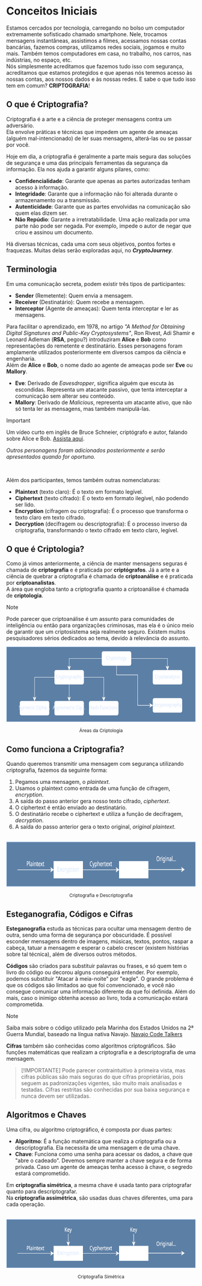 # Conceitos Iniciais

Estamos cercados por tecnologia, carregando no bolso um computador extremamente sofisticado chamado smartphone. Nele, trocamos mensagens instantâneas, assistimos a filmes, acessamos nossas contas bancárias, fazemos compras, utilizamos redes sociais, jogamos e muito mais. Também temos computadores em casa, no trabalho, nos carros, nas indústrias, no espaço, etc.  
Nós simplesmente acreditamos que fazemos tudo isso com segurança, acreditamos que estamos protegidos e que apenas nós teremos acesso às nossas contas, aos nossos dados e às nossas redes. E sabe o que tudo isso tem em comum? **CRIPTOGRAFIA**!

## O que é Criptografia?

Criptografia é a arte e a ciência de proteger mensagens contra um adversário.  
Ela envolve práticas e técnicas que impedem um agente de ameaças (alguém mal-intencionado) de ler suas mensagens, alterá-las ou se passar por você.

Hoje em dia, a criptografia é geralmente a parte mais segura das soluções de segurança e uma das principais ferramentas da segurança da informação. Ela nos ajuda a garantir alguns pilares, como:

- **Confidencialidade**: Garante que apenas as partes autorizadas tenham acesso à informação.
- **Integridade**: Garante que a informação não foi alterada durante o armazenamento ou a transmissão.
- **Autenticidade**: Garante que as partes envolvidas na comunicação são quem elas dizem ser.
- **Não Repúdio**: Garante a irretratabilidade. Uma ação realizada por uma parte não pode ser negada. Por exemplo, impede o autor de negar que criou e assinou um documento.

Há diversas técnicas, cada uma com seus objetivos, pontos fortes e fraquezas. Muitas delas serão exploradas aqui, no **_CryptoJourney_**.

## Terminologia

Em uma comunicação secreta, podem existir três tipos de participantes:

- **Sender** (Remetente): Quem envia a mensagem.
- **Receiver** (Destinatário): Quem recebe a mensagem.
- **Interceptor** (Agente de ameaças): Quem tenta interceptar e ler as mensagens.

Para facilitar o aprendizado, em 1978, no artigo _"A Method for Obtaining Digital Signatures and Public-Key Cryptosystems"_, Ron Rivest, Adi Shamir e Leonard Adleman (**RSA**, pegou?) introduziram **Alice** e **Bob** como representações do remetente e destinatário. Esses personagens foram amplamente utilizados posteriormente em diversos campos da ciência e engenharia.  
Além de **Alice** e **Bob**, o nome dado ao agente de ameaças pode ser **Eve** ou **Mallory**.

- **Eve**: Derivado de _Eavesdropper_, significa alguém que escuta às escondidas. Representa um atacante passivo, que tenta interceptar a comunicação sem alterar seu conteúdo.
- **Mallory**: Derivado de _Malicious_, representa um atacante ativo, que não só tenta ler as mensagens, mas também manipulá-las.

> [!IMPORTANT]
> Um vídeo curto em inglês de Bruce Schneier, criptógrafo e autor, falando sobre Alice e Bob. [Assista aqui](https://www.youtube.com/watch?v=BuUSi_QvFLY).

_Outros personagens foram adicionados posteriormente e serão apresentados quando for oportuno._

<br>

Além dos participantes, temos também outras nomenclaturas:

- **Plaintext** (texto claro): É o texto em formato legível.
- **Ciphertext** (texto cifrado): É o texto em formato ilegível, não podendo ser lido.
- **Encryption** (cifragem ou criptografia): É o processo que transforma o texto claro em texto cifrado.
- **Decryption** (decifragem ou descriptografia): É o processo inverso da criptografia, transformando o texto cifrado em texto claro, legível.

## O que é Criptologia?

Como já vimos anteriormente, a ciência de manter mensagens seguras é chamada de **criptografia** e é praticada por **criptógrafos**. Já a arte e a ciência de quebrar a criptografia é chamada de **criptoanálise** e é praticada por **criptoanalistas**.  
A área que engloba tanto a criptografia quanto a criptoanálise é chamada de **criptologia**.

> [!NOTE]
> Pode parecer que criptoanálise é um assunto para comunidades de inteligência ou então para organizações criminosas, mas ela é o único meio de garantir que um criptosistema seja realmente seguro. Existem muitos pesquisadores sérios dedicados ao tema, devido à relevância do assunto.

<div align="center">
  <img src="../graphics/cryptology.svg" alt="diagrama áreas da criptologia" style="height: 200px">
  <p style="font-size: 12px">Áreas da Criptologia</p>
</div>

## Como funciona a Criptografia?

Quando queremos transmitir uma mensagem com segurança utilizando criptografia, fazemos da seguinte forma:

1. Pegamos uma mensagem, o _plaintext_.
2. Usamos o plaintext como entrada de uma função de cifragem, _encryption_.
3. A saída do passo anterior gera nosso texto cifrado, _ciphertext_.
4. O ciphertext é então enviado ao destinatário.
5. O destinatário recebe o ciphertext e utiliza a função de decifragem, _decryption_.
6. A saída do passo anterior gera o texto original, _original plaintext_.

<br>

<div align="center">
  <img src="../graphics/encryption-decryption.svg" alt="diagrama básico do processo de criptografia e descriptografia" style="height: 120px">
  <p style="font-size: 12px">Criptografia e Descriptografia</p>
</div>

## Esteganografia, Códigos e Cifras

**Esteganografia** estuda as técnicas para ocultar uma mensagem dentro de outra, sendo uma forma de segurança por obscuridade. É possível esconder mensagens dentro de imagens, músicas, textos, pontos, raspar a cabeça, tatuar a mensagem e esperar o cabelo crescer (existem histórias sobre tal técnica), além de diversos outros métodos.

**Códigos** são criados para substituir palavras ou frases, e só quem tem o livro do código ou decorou alguns conseguirá entender. Por exemplo, podemos substituir "Atacar à meia-noite" por "eagle". O grande problema é que os códigos são limitados ao que foi convencionado, e você não consegue comunicar uma informação diferente da que foi definida. Além do mais, caso o inimigo obtenha acesso ao livro, toda a comunicação estará comprometida.

> [!NOTE]
> Saiba mais sobre o código utilizado pela Marinha dos Estados Unidos na 2ª Guerra Mundial, baseado na língua nativa Navajo. [Navajo Code Talkers](https://www.intelligence.gov/people/barrier-breakers-in-history/453-navajo-code-talkers)

**Cifras** também são conhecidas como algoritmos criptográficos. São funções matemáticas que realizam a criptografia e a descriptografia de uma mensagem.

> [!IMPORTANTE]
> Pode parecer contraintuitivo à primeira vista, mas cifras públicas são mais seguras do que cifras proprietárias, pois seguem as padronizações vigentes, são muito mais analisadas e testadas. Cifras restritas são conhecidas por sua baixa segurança e nunca devem ser utilizadas.

## Algoritmos e Chaves

Uma cifra, ou algoritmo criptográfico, é composta por duas partes:

- **Algoritmo**: É a função matemática que realiza a criptografia ou a descriptografia. Ela necessita de uma mensagem e de uma chave.
- **Chave**: Funciona como uma senha para acessar os dados, a chave que "abre o cadeado". Devemos sempre manter a chave segura e de forma privada. Caso um agente de ameaças tenha acesso à chave, o segredo estará comprometido.

Em **criptografia simétrica**, a mesma chave é usada tanto para criptografar quanto para descriptografar.  
Na **criptografia assimétrica**, são usadas duas chaves diferentes, uma para cada operação.

<br>

<div align="center">
  <img src="../graphics/key-symmetric.svg" alt="diagrama de criptografia com chave" style="height: 130px">
  <p style="font-size: 12px">Criptografia Simétrica</p>
</div>
